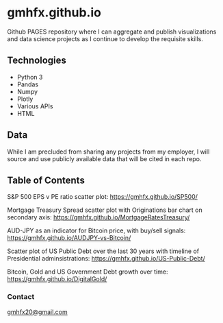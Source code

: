 # gmhfx.github.io


Github PAGES repository where I can aggregate and publish visualizations and data science projects as I continue to develop the requisite skills.

## Technologies

* Python 3
* Pandas
* Numpy
* Plotly
* Various APIs
* HTML

## Data

While I am precluded from sharing any projects from my employer, I will source and use publicly available data that will be cited in each repo.

## Table of Contents

S&P 500 EPS v PE ratio scatter plot:                                                        https://gmhfx.github.io/SP500/

Mortgage Treasury Spread scatter plot with Originations bar chart on secondary axis:        https://gmhfx.github.io/MortgageRatesTreasury/

AUD-JPY as an indicator for Bitcoin price, with buy/sell signals:                           https://gmhfx.github.io/AUDJPY-vs-Bitcoin/

Scatter plot of US Public Debt over the last 30 years with timeline of Presidential adminsistrations:  https://gmhfx.github.io/US-Public-Debt/

Bitcoin, Gold and US Government Debt growth over time:                                      https://gmhfx.github.io/DigitalGold/

### Contact

gmhfx20@gmail.com
